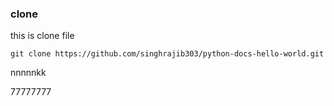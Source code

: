 ### clone
this is clone file

```
git clone https://github.com/singhrajib303/python-docs-hello-world.git

```
nnnnnkk

77777777